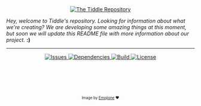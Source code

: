 <div align='center'>
  <a href='https://github.com/ionno/tiddle'>
    <img src='http://i.imgur.com/6fN6ttI.png' title='The Tiddle Repository'/>
  </a>
</div>

*Hey, welcome to Tiddle's repository. Looking for information about what we're creating?
We are developing some amazing things at this moment, but soon we will update this README file with
more information about our project.* **:)**

----

<div align='center'>
  <a href='https://github.com/ionno/tiddle/issues'>
    <img src='https://img.shields.io/github/issues/ionno/tiddle.svg' title='Issues'/>
  </a>
  <a href='https://www.versioneye.com/user/projects/56c94e2e18b2710403dfd0f0'>
    <img src='https://www.versioneye.com/user/projects/56c94e2e18b2710403dfd0f0/badge.svg' title='Dependencies' />
  </a>
  <a href='https://travis-ci.org/ionno/tiddle'>
    <img src='https://travis-ci.org/ionno/tiddle.svg?branch=master' title='Build' />
  </a>
  <a href='https://github.com/ionno/tiddle/blob/master/LICENSE'>
    <img src='https://img.shields.io/github/license/ionno/tiddle.svg' title='License' />
  </a>
</div>

<br><br><br><br>

<div align='center'>
  <sub><sub>Image by <a href='https://github.com/Ranks/emojione'>Emojione</a> ❤</sub></sub>
</div>


